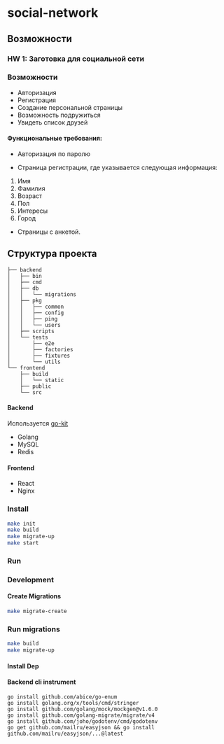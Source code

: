 # social-network

## Возможности

### HW 1: Заготовка для социальной сети

### Возможности
* Авторизация
* Регистрация
* Создание персональной страницы
* Возможность подружиться
* Увидеть список друзей

#### Функциональные требования:

* Авторизация по паролю

* Страница регистрации, где указывается следующая информация:

1. Имя
2. Фамилия
3. Возраст
4. Пол
5. Интересы
6. Город


* Страницы с анкетой.

## Структура проекта
```
├── backend
│   ├── bin
│   ├── cmd
│   ├── db
│   │   └── migrations
│   ├── pkg
│   │   ├── common
│   │   ├── config
│   │   ├── ping
│   │   └── users
│   ├── scripts
│   └── tests
│       ├── e2e
│       ├── factories
│       ├── fixtures
│       └── utils
└── frontend
    ├── build
    │   └── static
    ├── public
    └── src
```
#### Backend
Используется [go-kit](https://gokit.io/)
* Golang
* MySQL
* Redis

#### Frontend
* React
* Nginx

### Install

```bash
make init
make build
make migrate-up
make start
```

### Run

### Development


#### Create Migrations

```bash
make migrate-create
```

### Run migrations

```bash
make build
make migrate-up
```

#### Install Dep

#### Backend cli instrument

```
go install github.com/abice/go-enum
go install golang.org/x/tools/cmd/stringer
go install github.com/golang/mock/mockgen@v1.6.0
go install github.com/golang-migrate/migrate/v4
go install github.com/joho/godotenv/cmd/godotenv
go get github.com/mailru/easyjson && go install github.com/mailru/easyjson/...@latest
```

